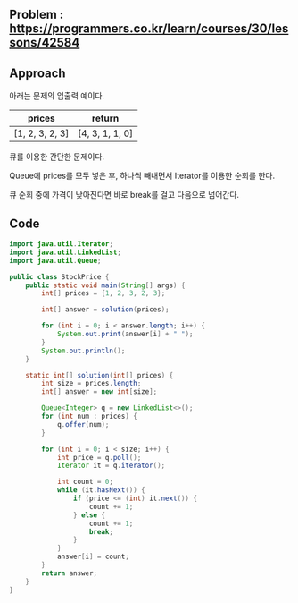 ## Problem : https://programmers.co.kr/learn/courses/30/lessons/42584

## Approach

아래는 문제의 입출력 예이다.

| prices          | return          |
| --------------- | --------------- |
| [1, 2, 3, 2, 3] | [4, 3, 1, 1, 0] |

큐를 이용한 간단한 문제이다.

Queue에 prices를 모두 넣은 후, 하나씩 빼내면서 Iterator를 이용한 순회를 한다.

큐 순회 중에 가격이 낮아진다면 바로 break를 걸고 다음으로 넘어간다.

## Code

```java
import java.util.Iterator;
import java.util.LinkedList;
import java.util.Queue;

public class StockPrice {
    public static void main(String[] args) {
        int[] prices = {1, 2, 3, 2, 3};

        int[] answer = solution(prices);

        for (int i = 0; i < answer.length; i++) {
            System.out.print(answer[i] + " ");
        }
        System.out.println();
    }

    static int[] solution(int[] prices) {
        int size = prices.length;
        int[] answer = new int[size];

        Queue<Integer> q = new LinkedList<>();
        for (int num : prices) {
            q.offer(num);
        }

        for (int i = 0; i < size; i++) {
            int price = q.poll();
            Iterator it = q.iterator();

            int count = 0;
            while (it.hasNext()) {
                if (price <= (int) it.next()) {
                    count += 1;
                } else {
                    count += 1;
                    break;
                }
            }
            answer[i] = count;
        }
        return answer;
    }
}

```


